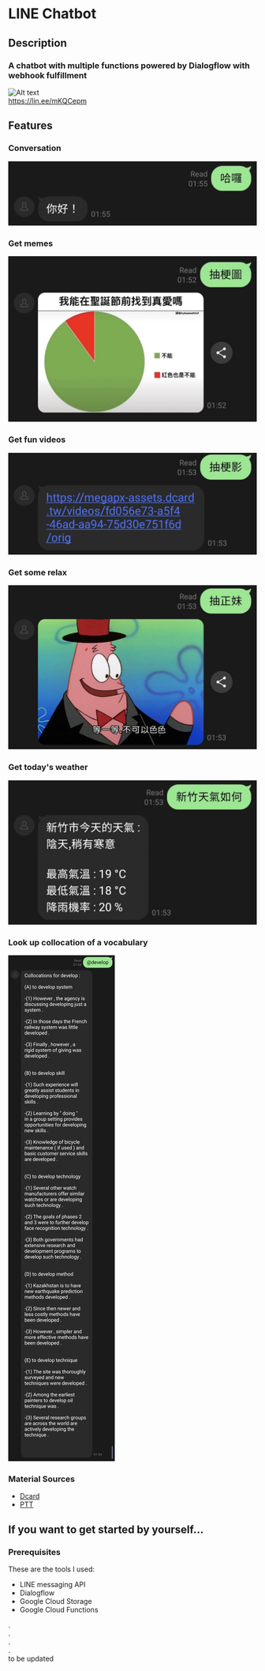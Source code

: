 # LINE Chatbot

## Description

### A chatbot with multiple functions powered by Dialogflow with webhook fulfillment

![Alt text](https://qr-official.line.me/sid/M/001occsl.png "Title")  
https://lin.ee/mKQCepm

## Features  

### Conversation
![Alt text](https://github.com/tinwech/linebot/blob/master/assets/Screenshot_20211224-015547_LINE.jpg?raw=true "Title")
### Get memes
![Alt text](https://github.com/tinwech/linebot/blob/master/assets/Screenshot_20211224-015316_LINE.jpg?raw=true "Title")
### Get fun videos
![Alt text](https://github.com/tinwech/linebot/blob/master/assets/Screenshot_20211224-015446_LINE.jpg?raw=true "Title")
### Get some relax
![Alt text](https://github.com/tinwech/linebot/blob/master/assets/Screenshot_20211224-015456_LINE~2.jpg?raw=true "Title")
### Get today's weather
![Alt text](https://github.com/tinwech/linebot/blob/master/assets/Screenshot_20211224-015456_LINE.jpg?raw=true "Title")
### Look up collocation of a vocabulary
![Alt text](https://github.com/tinwech/linebot/blob/master/assets/Screenshot_20211224-015507_LINE.jpg?raw=true "Title")

### Material Sources
- [Dcard](https://www.dcard.tw/f)
- [PTT](https://term.ptt.cc/)  


## If you want to get started by yourself...

### Prerequisites

These are the tools I used:
- LINE messaging API
- Dialogflow
- Google Cloud Storage
- Google Cloud Functions  
  
.  
.  
.  
.  
to be updated